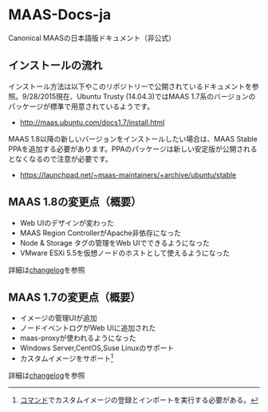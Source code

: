 # MAAS-Docs-ja
Canonical MAASの日本語版ドキュメント（非公式）


## インストールの流れ
インストール方法は以下やこのリポジトリーで公開されているドキュメントを参照。9/28/2015現在、Ubuntu Trusty (14.04.3)ではMAAS 1.7系のバージョンのパッケージが標準で用意されているようです。

- <http://maas.ubuntu.com/docs1.7/install.html>

MAAS 1.8以降の新しいバージョンをインストールしたい場合は、MAAS Stable PPAを追加する必要があります。PPAのパッケージは新しい安定版が公開されるとなくなるので注意が必要です。

- <https://launchpad.net/~maas-maintainers/+archive/ubuntu/stable>


## MAAS 1.8の変更点（概要）

- Web UIのデザインが変わった
- MAAS Region ControllerがApache非依存になった
- Node & Storage タグの管理をWeb UIでできるようになった
- VMware ESXi 5.5を仮想ノードのホストとして使えるようになった

詳細は[changelog](http://maas.ubuntu.com/docs/changelog.html#id12)を参照

## MAAS 1.7の変更点（概要）

- イメージの管理UIが追加
- ノードイベントログがWeb UIに追加された
- maas-proxyが使われるようになった
- Windows Server,CentOS,Suse Linuxのサポート
- カスタムイメージをサポート[^1]

詳細は[changelog](http://maas.ubuntu.com/docs/changelog.html#id31)を参照

[^1]: [コマンド](https://maas.ubuntu.com/docs/bootsources.html)でカスタムイメージの登録とインポートを実行する必要がある。